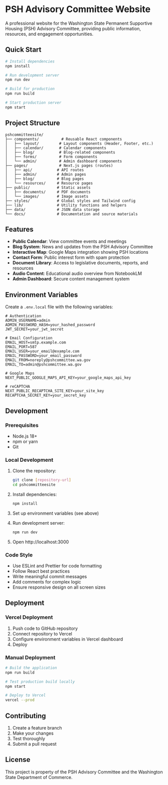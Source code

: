 # PSH Advisory Committee Website

A professional website for the Washington State Permanent Supportive Housing (PSH) Advisory Committee, providing public information, resources, and engagement opportunities.

## Quick Start

```bash
# Install dependencies
npm install

# Run development server
npm run dev

# Build for production
npm run build

# Start production server
npm start
```

## Project Structure

```
pshcommitteesite/
├── components/          # Reusable React components
│   ├── layout/         # Layout components (Header, Footer, etc.)
│   ├── calendar/       # Calendar components
│   ├── blog/           # Blog-related components
│   ├── forms/          # Form components
│   └── admin/          # Admin dashboard components
├── pages/              # Next.js pages (routes)
│   ├── api/           # API routes
│   ├── admin/         # Admin pages
│   ├── blog/          # Blog pages
│   └── resources/     # Resource pages
├── public/            # Static assets
│   ├── documents/     # PDF documents
│   └── images/        # Image assets
├── styles/            # Global styles and Tailwind config
├── lib/               # Utility functions and helpers
├── data/              # JSON data storage
└── docs/              # Documentation and source materials
```
## Features

- **Public Calendar**: View committee events and meetings
- **Blog System**: News and updates from the PSH Advisory Committee
- **Interactive Map**: Google Maps integration showing PSH locations
- **Contact Form**: Public interest form with spam protection
- **Document Library**: Access to legislative documents, reports, and resources
- **Audio Content**: Educational audio overview from NotebookLM
- **Admin Dashboard**: Secure content management system

## Environment Variables

Create a `.env.local` file with the following variables:

```env
# Authentication
ADMIN_USERNAME=admin
ADMIN_PASSWORD_HASH=your_hashed_password
JWT_SECRET=your_jwt_secret

# Email Configuration
EMAIL_HOST=smtp.example.com
EMAIL_PORT=587
EMAIL_USER=your_email@example.com
EMAIL_PASSWORD=your_email_password
EMAIL_FROM=noreply@pshcommittee.wa.gov
EMAIL_TO=admin@pshcommittee.wa.gov

# Google Maps
NEXT_PUBLIC_GOOGLE_MAPS_API_KEY=your_google_maps_api_key

# reCAPTCHA
NEXT_PUBLIC_RECAPTCHA_SITE_KEY=your_site_key
RECAPTCHA_SECRET_KEY=your_secret_key
```
## Development

### Prerequisites

- Node.js 18+ 
- npm or yarn
- Git

### Local Development

1. Clone the repository:
   ```bash
   git clone [repository-url]
   cd pshcommitteesite
   ```

2. Install dependencies:
   ```bash
   npm install
   ```

3. Set up environment variables (see above)

4. Run development server:
   ```bash
   npm run dev
   ```

5. Open http://localhost:3000

### Code Style

- Use ESLint and Prettier for code formatting
- Follow React best practices
- Write meaningful commit messages
- Add comments for complex logic
- Ensure responsive design on all screen sizes

## Deployment

### Vercel Deployment

1. Push code to GitHub repository
2. Connect repository to Vercel
3. Configure environment variables in Vercel dashboard
4. Deploy

### Manual Deployment

```bash
# Build the application
npm run build

# Test production build locally
npm start

# Deploy to Vercel
vercel --prod
```

## Contributing

1. Create a feature branch
2. Make your changes
3. Test thoroughly
4. Submit a pull request

## License

This project is property of the PSH Advisory Committee and the Washington State Department of Commerce.